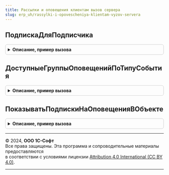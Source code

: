 ```yaml
---
title: Рассылки и оповещения клиентам вызов сервера
slug: erp_uh/rassylki-i-opovescheniya-klientam-vyzov-servera
---
```



## ПодпискаДляПодписчика
<details style="margin: 1em 0; padding: 0.5em; border: 1px solid #ccc; border-radius: 6px;">

<summary style="font-weight: bold; cursor: pointer;">Описание, пример вызова</summary>

```bsl

// Получает подписку для подписчика и группы рассылок и оповещений
//
// Параметры:
//  Подписчик     - СправочникСсылка.Партнеры - партнер, для которого получается подписка.
//  ГруппаРассылокИОповещений  - СправочникСсылка.ГруппыРассылокИОповещений - группа для которой получается подписка.
//
// Возвращаемое значение:
//   СправочникСсылка.ПодпискиНаРассылкиИОповещенияКлиентам   - подписка, настроенная для подписчика и группы.
//
Функция ПодпискаДляПодписчика(Подписчик, ГруппаРассылокИОповещений) Экспорт
```

Пример вызова
```bsl
Результат = РассылкиИОповещенияКлиентамВызовСервера.ПодпискаДляПодписчика(Подписчик, ГруппаРассылокИОповещений) 
```
</details>

## ДоступныеГруппыОповещенийПоТипуСобытия
<details style="margin: 1em 0; padding: 0.5em; border: 1px solid #ccc; border-radius: 6px;">

<summary style="font-weight: bold; cursor: pointer;">Описание, пример вызова</summary>

```bsl

// Определяет группы рассылок и оповещений, в которых есть виды оповещений по типам событий.
//
// Параметры:
//  ТипСобытия  - Массив, ПеречислениеСсылка.ТипыСобытийОповещений - типы событий, для которых выполняется поиск.
//
// Возвращаемое значение:
//   Массив   - найденные группы рассылок и оповещений.
//
Функция ДоступныеГруппыОповещенийПоТипуСобытия(ТипСобытия) Экспорт
```

Пример вызова
```bsl
Результат = РассылкиИОповещенияКлиентамВызовСервера.ДоступныеГруппыОповещенийПоТипуСобытия(ТипСобытия) 
```
</details>

## ПоказыватьПодпискиНаОповещенияВОбъекте
<details style="margin: 1em 0; padding: 0.5em; border: 1px solid #ccc; border-radius: 6px;">

<summary style="font-weight: bold; cursor: pointer;">Описание, пример вызова</summary>

```bsl

// В объекте необходимо показывать подписки, если у клиента нет подписок
// по типу события и клиенту доступна хотя бы одна подписка по типу события.
//
// Параметры:
//  Партнер     - СправочникСсылка.Партнеры - партнер, для которого будет настраиваться подписка.
//  ТипСобытия  - Массив, ПеречислениеСсылка.ТипыСобытийОповещений - типы событий, для которых оформляется подписка.
//
// Возвращаемое значение:
//   Булево   - Истина, если показывать, Ложь в обратном случае.
//
Функция ПоказыватьПодпискиНаОповещенияВОбъекте(Партнер, ТипСобытия) Экспорт
```

Пример вызова
```bsl
Результат = РассылкиИОповещенияКлиентамВызовСервера.ПоказыватьПодпискиНаОповещенияВОбъекте(Партнер, ТипСобытия) 
```
</details>

---

© 2024, **ООО 1С-Софт**  
Все права защищены. Эта программа и сопроводительные материалы предоставляются  
в соответствии с условиями лицензии [Attribution 4.0 International (CC BY 4.0)](https://creativecommons.org/licenses/by/4.0/legalcode).

---
